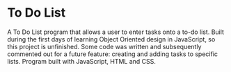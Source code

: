 To Do List
========

A To Do List program that allows a user to enter tasks onto a to-do list.
Built during the first days of learning Object Oriented design in JavaScript, so this project is unfinished.
Some code was written and subsequently commented out for a future feature: creating and adding tasks to specific lists.
Program built with JavaScript, HTML and CSS.
